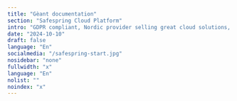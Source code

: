 ```yaml
---
title: "Gèant documentation"
section: "Safespring Cloud Platform"
intro: "GDPR compliant, Nordic provider selling great cloud solutions, not data."
date: "2024-10-10"
draft: false
language: "En"
socialmedia: "/safespring-start.jpg"
nosidebar: "none"
fullwidth: "x"
language: "En"
nolist: ""
noindex: "x"
---
```

